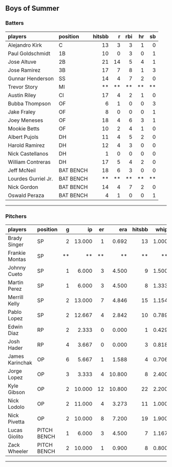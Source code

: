 ## Boys of Summer

### Batters

 
|players             |position  | hitsbb|  r| rbi| hr| sb| 
|:-------------------|:---------|------:|--:|---:|--:|--:| 
|Alejandro Kirk      |C         |     13|  3|   3|  1|  0| 
|Paul Goldschmidt    |1B        |     10|  0|   3|  0|  1| 
|Jose Altuve         |2B        |     21| 14|   5|  4|  1| 
|Jose Ramirez        |3B        |     17|  7|   8|  1|  3| 
|Gunnar Henderson    |SS        |     14|  4|   7|  2|  0| 
|Trevor Story        |MI        |     **| **|  **| **| **| 
|Austin Riley        |CI        |     17|  4|   2|  1|  0| 
|Bubba Thompson      |OF        |      6|  1|   0|  0|  3| 
|Jake Fraley         |OF        |      8|  0|   0|  0|  1| 
|Joey Meneses        |OF        |     18|  4|   6|  3|  1| 
|Mookie Betts        |OF        |     10|  2|   4|  1|  0| 
|Albert Pujols       |DH        |     11|  4|   5|  2|  0| 
|Harold Ramirez      |DH        |     12|  4|   3|  0|  0| 
|Nick Castellanos    |DH        |      1|  0|   0|  0|  0| 
|William Contreras   |DH        |     17|  5|   4|  2|  0| 
|Jeff McNeil         |BAT BENCH |     18|  6|   3|  0|  0| 
|Lourdes Gurriel Jr. |BAT BENCH |     **| **|  **| **| **| 
|Nick Gordon         |BAT BENCH |     14|  4|   7|  2|  0| 
|Oswald Peraza       |BAT BENCH |      4|  1|   0|  0|  1| 


* * *

### Pitchers

 
|players         |position    |  g|     ip| er|    era| hitsbb|  whip| so|  w| sv| 
|:---------------|:-----------|--:|------:|--:|------:|------:|-----:|--:|--:|--:| 
|Brady Singer    |SP          |  2| 13.000|  1|  0.692|     13| 1.000| 13|  2|  0| 
|Frankie Montas  |SP          | **|     **| **|     **|     **|    **| **| **| **| 
|Johnny Cueto    |SP          |  1|  6.000|  3|  4.500|      9| 1.500|  3|  0|  0| 
|Martin Perez    |SP          |  1|  6.000|  3|  4.500|      8| 1.333|  5|  0|  0| 
|Merrill Kelly   |SP          |  2| 13.000|  7|  4.846|     15| 1.154| 13|  1|  0| 
|Pablo Lopez     |SP          |  2| 12.667|  4|  2.842|     10| 0.789| 11|  1|  0| 
|Edwin Diaz      |RP          |  2|  2.333|  0|  0.000|      1| 0.429|  6|  0|  1| 
|Josh Hader      |RP          |  4|  3.667|  0|  0.000|      3| 0.818|  3|  0|  2| 
|James Karinchak |OP          |  6|  5.667|  1|  1.588|      4| 0.706|  7|  0|  0| 
|Jorge Lopez     |OP          |  3|  3.333|  4| 10.800|      8| 2.400|  3|  0|  0| 
|Kyle Gibson     |OP          |  2| 10.000| 12| 10.800|     22| 2.200| 12|  0|  0| 
|Nick Lodolo     |OP          |  2| 11.000|  4|  3.273|     11| 1.000| 13|  0|  0| 
|Nick Pivetta    |OP          |  2| 10.000|  8|  7.200|     19| 1.900| 15|  1|  0| 
|Lucas Giolito   |PITCH BENCH |  1|  6.000|  3|  4.500|      7| 1.167|  9|  0|  0| 
|Zack Wheeler    |PITCH BENCH |  2| 10.000|  1|  0.900|      8| 0.800|  8|  0|  0| 


* * *


